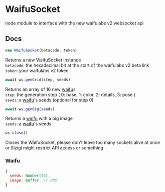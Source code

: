 # WaifuSocket

node module to interface with the new waifulabs v2 websocket api

## Docs
```js
new WaifuSocket(betacode, token)
```
Returns a new WaifuSocket instance\
`betacode`: the hexadecimal bit at the start of the waifulabs v2 beta link\
`token`: your waifulabs v2 token

```js
await ws.genGrid(step, seeds)
```
Returns an array of 16 new [waifu](#waifu)s\
`step`: the generation step
( 0: base, 1: color, 2: details, 3: pose )\
`seeds`: a [waifu](#waifu)'s seeds (optional for step 0)

```js
await ws.genBig(seeds)
```
Returns a [waifu](#waifu) with a big image\
`seeds`: a [waifu](#waifu)'s seeds

```js
ws.close()
```
Closes the WaifuSocket, please don't leave too many sockets alive at once or Sizigi might restrict API access or something

### Waifu
```js
{
  seeds: Number[16],
  image: Buffer, // PNG
}
```